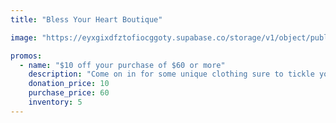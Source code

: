 ```yaml
---
title: "Bless Your Heart Boutique"

image: "https://eyxgixdfztofiocggoty.supabase.co/storage/v1/object/public/business-images/bless-your-heart-boutique/header.jpg"

promos:
  - name: "$10 off your purchase of $60 or more"
    description: "Come on in for some unique clothing sure to tickle your fancy!"
    donation_price: 10
    purchase_price: 60
    inventory: 5
---
```

